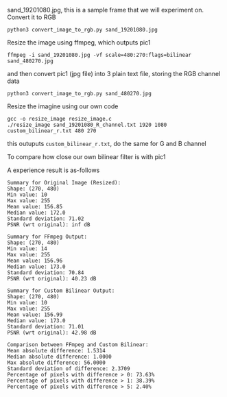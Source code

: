 sand_19201080.jpg, this is a sample frame that we will experiment on. Convert it to RGB
```
python3 convert_image_to_rgb.py sand_19201080.jpg
```

Resize the image using ffmpeg, which outputs pic1
```
ffmpeg -i sand_19201080.jpg -vf scale=480:270:flags=bilinear sand_480270.jpg 
```
and then convert pic1 (jpg file) into 3 plain text file, storing the RGB channel data
```
python3 convert_image_to_rgb.py sand_480270.jpg
```


Resize the imagine using our own code
```
gcc -o resize_image resize_image.c
./resize_image sand_19201080_R_channel.txt 1920 1080 custom_bilinear_r.txt 480 270
```
this outuputs `custom_bilinear_r.txt`, do the same for G and B channel



To compare how close our own bilinear filter is with pic1


A experience result is as-follows
```
Summary for Original Image (Resized):
Shape: (270, 480)
Min value: 10
Max value: 255
Mean value: 156.85
Median value: 172.0
Standard deviation: 71.02
PSNR (wrt original): inf dB

Summary for FFmpeg Output:
Shape: (270, 480)
Min value: 14
Max value: 255
Mean value: 156.96
Median value: 173.0
Standard deviation: 70.84
PSNR (wrt original): 40.23 dB

Summary for Custom Bilinear Output:
Shape: (270, 480)
Min value: 10
Max value: 255
Mean value: 156.99
Median value: 173.0
Standard deviation: 71.01
PSNR (wrt original): 42.98 dB

Comparison between FFmpeg and Custom Bilinear:
Mean absolute difference: 1.5314
Median absolute difference: 1.0000
Max absolute difference: 56.0000
Standard deviation of difference: 2.3709
Percentage of pixels with difference > 0: 73.63%
Percentage of pixels with difference > 1: 38.39%
Percentage of pixels with difference > 5: 2.40%
```